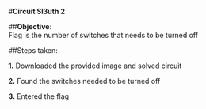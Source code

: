 #**Circuit Sl3uth 2**<br>

##**Objective**:<br>Flag is the number of switches that needs to be turned off<br>

##Steps taken:<br>

**1.** Downloaded the provided image and solved circuit<br>

**2.** Found the switches needed to be turned off

**3.** Entered the flag
